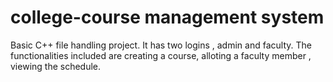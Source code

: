 # college-course management system
 Basic C++ file handling project. It has two logins , admin and faculty. The functionalities included are creating a course, alloting a faculty member , viewing the schedule.
